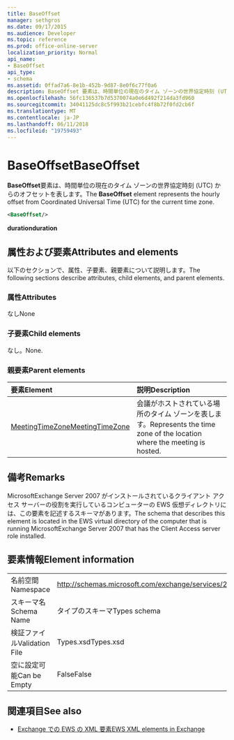 ```yaml
---
title: BaseOffset
manager: sethgros
ms.date: 09/17/2015
ms.audience: Developer
ms.topic: reference
ms.prod: office-online-server
localization_priority: Normal
api_name:
- BaseOffset
api_type:
- schema
ms.assetid: 0ffad7a6-8e1b-452b-9d87-8e0f6c77f0a6
description: BaseOffset 要素は、時間単位の現在のタイム ゾーンの世界協定時刻 (UTC) からのオフセットを表します。
ms.openlocfilehash: 56fc136537b7d5370074a0e6d492f214da3fd960
ms.sourcegitcommit: 34041125dc8c5f993b21cebfc4f8b72f0fd2cb6f
ms.translationtype: MT
ms.contentlocale: ja-JP
ms.lasthandoff: 06/11/2018
ms.locfileid: "19759493"
---
```

# <a name="baseoffset"></a><span data-ttu-id="5a3a4-103">BaseOffset</span><span class="sxs-lookup"><span data-stu-id="5a3a4-103">BaseOffset</span></span>

<span data-ttu-id="5a3a4-104">**BaseOffset**要素は、時間単位の現在のタイム ゾーンの世界協定時刻 (UTC) からのオフセットを表します。</span><span class="sxs-lookup"><span data-stu-id="5a3a4-104">The **BaseOffset** element represents the hourly offset from Coordinated Universal Time (UTC) for the current time zone.</span></span> 
  
```xml
<BaseOffset/>
```

 <span data-ttu-id="5a3a4-105">**duration**</span><span class="sxs-lookup"><span data-stu-id="5a3a4-105">**duration**</span></span>
## <a name="attributes-and-elements"></a><span data-ttu-id="5a3a4-106">属性および要素</span><span class="sxs-lookup"><span data-stu-id="5a3a4-106">Attributes and elements</span></span>

<span data-ttu-id="5a3a4-107">以下のセクションで、属性、子要素、親要素について説明します。</span><span class="sxs-lookup"><span data-stu-id="5a3a4-107">The following sections describe attributes, child elements, and parent elements.</span></span>
  
### <a name="attributes"></a><span data-ttu-id="5a3a4-108">属性</span><span class="sxs-lookup"><span data-stu-id="5a3a4-108">Attributes</span></span>

<span data-ttu-id="5a3a4-109">なし</span><span class="sxs-lookup"><span data-stu-id="5a3a4-109">None</span></span>
  
### <a name="child-elements"></a><span data-ttu-id="5a3a4-110">子要素</span><span class="sxs-lookup"><span data-stu-id="5a3a4-110">Child elements</span></span>

<span data-ttu-id="5a3a4-111">なし。</span><span class="sxs-lookup"><span data-stu-id="5a3a4-111">None.</span></span>
  
### <a name="parent-elements"></a><span data-ttu-id="5a3a4-112">親要素</span><span class="sxs-lookup"><span data-stu-id="5a3a4-112">Parent elements</span></span>

|<span data-ttu-id="5a3a4-113">**要素**</span><span class="sxs-lookup"><span data-stu-id="5a3a4-113">**Element**</span></span>|<span data-ttu-id="5a3a4-114">**説明**</span><span class="sxs-lookup"><span data-stu-id="5a3a4-114">**Description**</span></span>|
|:-----|:-----|
|[<span data-ttu-id="5a3a4-115">MeetingTimeZone</span><span class="sxs-lookup"><span data-stu-id="5a3a4-115">MeetingTimeZone</span></span>](meetingtimezone.md) <br/> |<span data-ttu-id="5a3a4-116">会議がホストされている場所のタイム ゾーンを表します。</span><span class="sxs-lookup"><span data-stu-id="5a3a4-116">Represents the time zone of the location where the meeting is hosted.</span></span>  <br/> |
   
## <a name="remarks"></a><span data-ttu-id="5a3a4-117">備考</span><span class="sxs-lookup"><span data-stu-id="5a3a4-117">Remarks</span></span>

<span data-ttu-id="5a3a4-118">MicrosoftExchange Server 2007 がインストールされているクライアント アクセス サーバーの役割を実行しているコンピューターの EWS 仮想ディレクトリには、この要素を記述するスキーマがあります。</span><span class="sxs-lookup"><span data-stu-id="5a3a4-118">The schema that describes this element is located in the EWS virtual directory of the computer that is running MicrosoftExchange Server 2007 that has the Client Access server role installed.</span></span>
  
## <a name="element-information"></a><span data-ttu-id="5a3a4-119">要素情報</span><span class="sxs-lookup"><span data-stu-id="5a3a4-119">Element information</span></span>

|||
|:-----|:-----|
|<span data-ttu-id="5a3a4-120">名前空間</span><span class="sxs-lookup"><span data-stu-id="5a3a4-120">Namespace</span></span>  <br/> |http://schemas.microsoft.com/exchange/services/2006/types  <br/> |
|<span data-ttu-id="5a3a4-121">スキーマ名</span><span class="sxs-lookup"><span data-stu-id="5a3a4-121">Schema Name</span></span>  <br/> |<span data-ttu-id="5a3a4-122">タイプのスキーマ</span><span class="sxs-lookup"><span data-stu-id="5a3a4-122">Types schema</span></span>  <br/> |
|<span data-ttu-id="5a3a4-123">検証ファイル</span><span class="sxs-lookup"><span data-stu-id="5a3a4-123">Validation File</span></span>  <br/> |<span data-ttu-id="5a3a4-124">Types.xsd</span><span class="sxs-lookup"><span data-stu-id="5a3a4-124">Types.xsd</span></span>  <br/> |
|<span data-ttu-id="5a3a4-125">空に設定可能</span><span class="sxs-lookup"><span data-stu-id="5a3a4-125">Can be Empty</span></span>  <br/> |<span data-ttu-id="5a3a4-126">False</span><span class="sxs-lookup"><span data-stu-id="5a3a4-126">False</span></span>  <br/> |
   
## <a name="see-also"></a><span data-ttu-id="5a3a4-127">関連項目</span><span class="sxs-lookup"><span data-stu-id="5a3a4-127">See also</span></span>



- [<span data-ttu-id="5a3a4-128">Exchange での EWS の XML 要素</span><span class="sxs-lookup"><span data-stu-id="5a3a4-128">EWS XML elements in Exchange</span></span>](ews-xml-elements-in-exchange.md)

